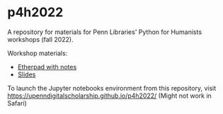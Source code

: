 # p4h2022
A repository for materials for Penn Libraries' Python for Humanists workshops (fall 2022).

Workshop materials:
- [Etherpad with notes](https://etherpad.wikimedia.org/p/P4H_Penn_2022)
- [Slides](https://github.com/upenndigitalscholarship/p4h2022/blob/main/P4H%20slides.pdf)

To launch the Jupyter notebooks environment from this repository, visit https://upenndigitalscholarship.github.io/p4h2022/ (Might not work in Safari)
